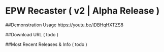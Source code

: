 # EPW Recaster ( v2 | Alpha Release )

##Demonstration Usage
https://youtu.be/iDBHqHXTZS8

##Download URL
( todo )

##Most Recent Releases & Info
( todo )
